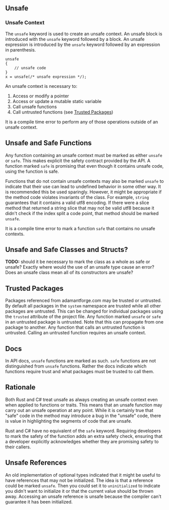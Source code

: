 ## Unsafe

### Unsafe Context
The `unsafe` keyword is used to create an unsafe context. An unsafe block is introduced with the `unsafe` keyword followed by a block. An unsafe expression is introduced by the `unsafe` keyword followed by an expression in parenthesis.

```adamant
unsafe
{
    // unsafe code
}
x = unsafe(/* unsafe expression */);
```

An unsafe context is necessary to:

1. Access or modify a pointer
2. Access or update a mutable static variable
3. Call unsafe functions
4. Call untrusted functions (see [Trusted Packages](#TrustedPackages))

It is a compile time error to perform any of those operations outside of an unsafe context.

## Unsafe and Safe Functions

Any function containing an unsafe context must be marked as either `unsafe` or `safe`. This makes explicit the safety contract provided by the API. A function marked `safe` is promising that even though it contains unsafe code, using the function is safe.

Functions that do not contain unsafe contexts may also be marked `unsafe` to indicate that their use can lead to undefined behavior in some other way. It is recommended this be used sparingly. However, it might be appropriate if the method code violates invariants of the class. For example, `string` guarantees that it contains a valid utf8 encoding. If there were a slice method that returned a string slice that may not be valid utf8 because it didn't check if the index split a code point, that method should be marked `unsafe`.

It is a compile time error to mark a function `safe` that contains no unsafe contexts.

## Unsafe and Safe Classes and Structs?

**TODO:** should it be necessary to mark the class as a whole as safe or unsafe? Exactly where would the use of an unsafe type cause an error? Does an unsafe class mean all of its constructors are unsafe?

## Trusted Packages

Packages referenced from adamantforge.com may be trusted or untrusted. By default all packages in the `system` namespace are trusted while all other packages are untrusted. This can be changed for individual packages using the `trusted` attribute of the project file. Any function marked `unsafe` or `safe` in an untrusted package is untrusted. Note that this can propagate from one package to another. Any function that calls an untrusted function is untrusted. Calling an untrusted function requires an unsafe context.

## Docs

In API docs, `unsafe` functions are marked as such. `safe` functions are not distinguished from `unsafe` functions. Rather the docs indicate which functions require trust and what packages must be trusted to call them.

## Rationale

Both Rust and C# treat unsafe as always creating an unsafe context even when applied to functions or traits. This means that an unsafe function may carry out an unsafe operation at any point. While it is certainly true that "safe" code in the method may introduce a bug in the "unsafe" code, there is value in highlighting the segments of code that are unsafe.

Rust and C# have no equivalent of the `safe` keyword. Requiring developers to mark the safety of the function adds an extra safety check, ensuring that a developer explicitly acknowledges whether they are promising safety to their callers.

## Unsafe References

An old implementation of optional types indicated that it might be useful to have references that may not be initialized. The idea is that a reference could be marked `unsafe`. Then you could set it to `uninitialized` to indicate you didn't want to initialize it or that the current value should be thrown away. Accessing an unsafe reference is unsafe because the compiler can't guarantee it has been initialized.
